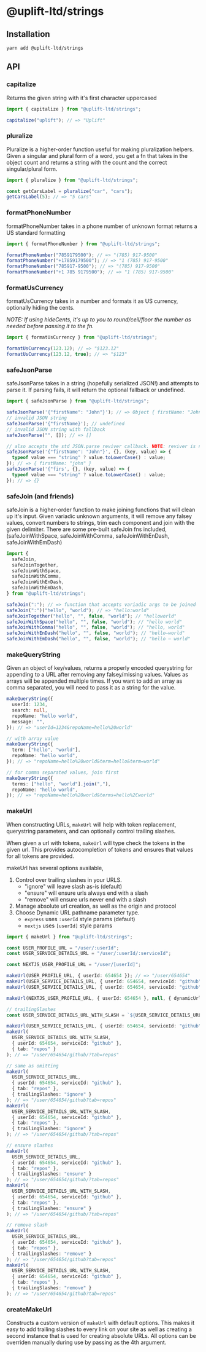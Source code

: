 # @uplift-ltd/strings

## Installation

    yarn add @uplift-ltd/strings

## API

### capitalize

Returns the given string with it's first character uppercased

```ts
import { capitalize } from "@uplift-ltd/strings";

capitalize("uplift"); // => "Uplift"
```

### pluralize

Pluralize is a higher-order function useful for making pluralization helpers. Given a singular and
plural form of a word, you get a fn that takes in the object count and returns a string with the
count and the correct singular/plural form.

```ts
import { pluralize } from "@uplift-ltd/strings";

const getCarsLabel = pluralize("car", "cars");
getCarsLabel(5); // => "5 cars"
```

### formatPhoneNumber

formatPhoneNumber takes in a phone number of unknown format returns a US standard formatting

```ts
import { formatPhoneNumber } from "@uplift-ltd/strings";

formatPhoneNumber("7859179500"); // => "(785) 917-9500"
formatPhoneNumber("+17859179500"); // => "1 (785) 917-9500"
formatPhoneNumber("785917-9500"); // => "(785) 917-9500"
formatPhoneNumber("+1 785 9179500"); // => "1 (785) 917-9500"
```

### formatUsCurrency

formatUsCurrency takes in a number and formats it as US currency, optionally hiding the cents.

_NOTE: If using hideCents, it's up to you to round/ceil/floor the number as needed before passing it
to the fn._

```ts
import { formatUsCurrency } from "@uplift-ltd/strings";

formatUsCurrency(123.12); // => "$123.12"
formatUsCurrency(123.12, true); // => "$123"
```

### safeJsonParse

safeJsonParse takes in a string (hopefully serialized JSON!) and attempts to parse it. If parsing
fails, it will return the optional fallback or undefined.

```ts
import { safeJsonParse } from "@uplift-ltd/strings";

safeJsonParse('{"firstName": "John"}'); // => Object { firstName: "John" }
// invalid JSON string
safeJsonParse('{"firstName}'); // undefined
// invalid JSON string with fallback
safeJsonParse("", []); // => []

// also accepts the std JSON.parse reviver callback. NOTE: reviver is not applied to the fallback
safeJsonParse('{"firstName": "John"}', {}, (key, value) => {
  typeof value === "string" ? value.toLowerCase() : value;
}); // => { firstName: "john" }
safeJsonParse('{"firs', {}, (key, value) => {
  typeof value === "string" ? value.toLowerCase() : value;
}); // => {}
```

### safeJoin (and friends)

safeJoin is a higher-order function to make joining functions that will clean up it's input. Given
variadic unknown arguments, it will remove any falsey values, convert numbers to strings, trim each
component and join with the given delimiter. There are some pre-built safeJoin fns included,
(safeJoinWithSpace, safeJoinWithComma, safeJoinWithEnDash, safeJoinWithEmDash)

```ts
import {
  safeJoin,
  safeJoinTogether,
  safeJoinWithSpace,
  safeJoinWithComma,
  safeJoinWithEnDash,
  safeJoinWithEmDash,
} from "@uplift-ltd/strings";

safeJoin(":"); // => function that accepts variadic args to be joined
safeJoin(":")("hello", "world"); // => "hello:world"
safeJoinTogether("hello", "", false, "world"); // "helloworld"
safeJoinWithSpace("hello", "", false, "world"); // "hello world"
safeJoinWithComma("hello", "", false, "world"); // "hello, world"
safeJoinWithEnDash("hello", "", false, "world"); // "hello–world"
safeJoinWithEmDash("hello", "", false, "world"); // "hello – world"
```

### makeQueryString

Given an object of key/values, returns a properly encoded querystring for appending to a URL after
removing any falsey/missing values. Values as arrays will be appended multiple times. If you want to
add an array as comma separated, you will need to pass it as a string for the value.

```ts
makeQueryString({
  userId: 1234,
  search: null,
  repoName: "hello world",
  message: "",
}); // => "userId=1234&repoName=hello%20world"

// with array value
makeQueryString({
  term: ["hello", "world"],
  repoName: "hello world",
}); // => "repoName=hello%20world&term=hello&term=world"

// for comma separated values, join first
makeQueryString({
  terms: ["hello", "world"].join(","),
  repoName: "hello world",
}); // => "repoName=hello%20world&terms=hello%2Cworld"
```

### makeUrl

When constructing URLs, `makeUrl` will help with token replacement, querystring parameters, and can
optionally control trailing slashes.

When given a url with tokens, `makeUrl` will type check the tokens in the given url. This provides
autocompletion of tokens and ensures that values for all tokens are provided.

makeUrl has several options available,

1. Control over trailing slashes in your URLS.
   - "ignore" will leave slash as-is (default)
   - "ensure" will ensure urls always end with a slash
   - "remove" will ensure urls never end with a slash
1. Manage absolute url creation, as well as the origin and protocol
1. Choose Dynamic URL pathname parameter type.
   - `express` uses `:userId` style params (default)
   - `nextjs` uses `[userId]` style params

```ts
import { makeUrl } from "@uplift-ltd/strings";

const USER_PROFILE_URL = "/user/:userId";
const USER_SERVICE_DETAILS_URL = "/user/:userId/:serviceId";

const NEXTJS_USER_PROFILE_URL = "/user/[userId]";

makeUrl(USER_PROFILE_URL, { userId: 654654 }); // => "/user/654654"
makeUrl(USER_SERVICE_DETAILS_URL, { userId: 654654, serviceId: "github" }); // => "/user/654654/github"
makeUrl(USER_SERVICE_DETAILS_URL, { userId: 654654, serviceId: "github" }, { tab: "repos" }); // => "/user/654654/github?tab=repos"

makeUrl(NEXTJS_USER_PROFILE_URL, { userId: 654654 }, null, { dynamicUrlStyle: "nextjs" }); // => "/user/654654"

// trailingSlashes
const USER_SERVICE_DETAILS_URL_WITH_SLASH = `${USER_SERVICE_DETAILS_URL}/`;

makeUrl(USER_SERVICE_DETAILS_URL, { userId: 654654, serviceId: "github" }, { tab: "repos" }); // => "/user/654654/github?tab=repos"
makeUrl(
  USER_SERVICE_DETAILS_URL_WITH_SLASH,
  { userId: 654654, serviceId: "github" },
  { tab: "repos" }
); // => "/user/654654/github/?tab=repos"

// same as omitting
makeUrl(
  USER_SERVICE_DETAILS_URL,
  { userId: 654654, serviceId: "github" },
  { tab: "repos" },
  { trailingSlashes: "ignore" }
); // => "/user/654654/github?tab=repos"
makeUrl(
  USER_SERVICE_DETAILS_URL_WITH_SLASH,
  { userId: 654654, serviceId: "github" },
  { tab: "repos" },
  { trailingSlashes: "ignore" }
); // => "/user/654654/github/?tab=repos"

// ensure slashes
makeUrl(
  USER_SERVICE_DETAILS_URL,
  { userId: 654654, serviceId: "github" },
  { tab: "repos" },
  { trailingSlashes: "ensure" }
); // => "/user/654654/github/?tab=repos"
makeUrl(
  USER_SERVICE_DETAILS_URL_WITH_SLASH,
  { userId: 654654, serviceId: "github" },
  { tab: "repos" },
  { trailingSlashes: "ensure" }
); // => "/user/654654/github/?tab=repos"

// remove slash
makeUrl(
  USER_SERVICE_DETAILS_URL,
  { userId: 654654, serviceId: "github" },
  { tab: "repos" },
  { trailingSlashes: "remove" }
); // => "/user/654654/github?tab=repos"
makeUrl(
  USER_SERVICE_DETAILS_URL_WITH_SLASH,
  { userId: 654654, serviceId: "github" },
  { tab: "repos" },
  { trailingSlashes: "remove" }
); // => "/user/654654/github?tab=repos"
```

### createMakeUrl

Constructs a custom version of `makeUrl` with default options. This makes it easy to add trailing
slashes to every link on your site as well as creating a second instance that is used for creating
absolute URLs. All options can be overriden manually during use by passing as the 4th argument.
